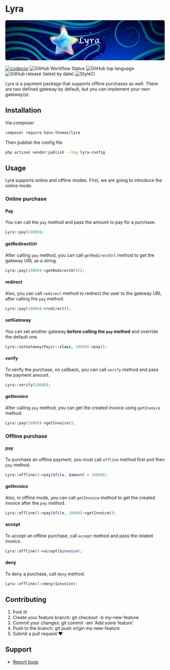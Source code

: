# Lyra

<p align="center"><img alt="lyra banner" src="assets/lyra-banner.png"></p>

[![codecov](https://codecov.io/gh/hans-thomas/lyra/branch/master/graph/badge.svg?token=X1D6I0JLSZ)](https://codecov.io/gh/hans-thomas/lyra)
![GitHub Workflow Status](https://img.shields.io/github/actions/workflow/status/hans-thomas/lyra/php.yml)
![GitHub top language](https://img.shields.io/github/languages/top/hans-thomas/lyra)
![GitHub release (latest by date)](https://img.shields.io/github/v/release/hans-thomas/lyra)
![StyleCi](https://github.styleci.io/repos/681052866/shield?style=plastic)

Lyra is a payment package that supports offline purchases as well. There are two defined gateway by default, but you can
implement your own gateway(s).

## Installation

Via composer

```bash
composer require hans-thomas/lyra
```

Then publish the config file

```bash
php artisan vendor:publish --tag lyra-config
```

## Usage

Lyra supports online and offline modes. First, we are going to introduce the online mode.

### Online purchase

#### Pay

You can call the `pay` method and pass the amount to pay for a purchase.

```php
Lyra::pay(10000);
```

#### getRedirectUrl

After calling `pay` method, you can call `getRedirectUrl` method to get the gateway URL as a string.

```php
Lyra::pay(10000)->getRedirectUrl();
```

#### redirect

Also, you can call `redirect` method to redirect the user to the gateway URL after calling the `pay` method.

```php
Lyra::pay(10000)->redirect();
```

#### setGateway

You can set another gateway **before calling the `pay` method** and override the default one.

```php
Lyra::setGateway(Payir::class, 10000)->pay();
```

#### verify

To verify the purchase, on callback, you can call `verify` method and pass the payment amount.

```php
Lyra::verify(10000);
```

#### getInvoice

After calling `pay` method, you can get the created invoice using `getInvoice` method.

```php
Lyra::pay(10000)->getInvoice();
```

### Offline purchase

#### pay

To purchase an offline payment, you must call `offline` method first and then `pay` method.

```php
Lyra::offline()->pay($file, $amount = 10000);
```

#### getInvoice

Also, in offline mode, you can call `getInvoice` method to get the created invoice after the `pay` method.

```php
Lyra::offline()->pay($file, 10000)->getInvoice();
```

#### accept

To accept an offline purchase, call `accept` method and pass the related invoice.

```php
Lyra::offline()->accept($invoice);
```

#### deny

To deny a purchase, call `deny` method.

```php
Lyra::offline()->deny($invoice);
```

## Contributing

1. Fork it!
2. Create your feature branch: git checkout -b my-new-feature
3. Commit your changes: git commit -am 'Add some feature'
4. Push to the branch: git push origin my-new-feature
5. Submit a pull request ❤️

Support
-------

- [Report bugs](https://github.com/hans-thomas/lyra/issues)

